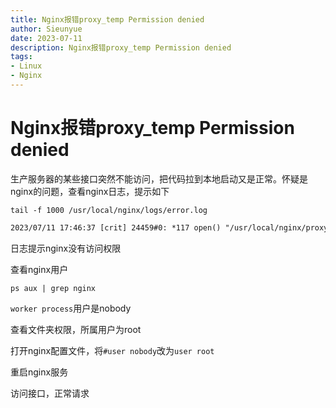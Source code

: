 ```yaml
--- 
title: Nginx报错proxy_temp Permission denied 
author: Sieunyue
date: 2023-07-11
description: Nginx报错proxy_temp Permission denied
tags: 
- Linux
- Nginx
--- 
```


# Nginx报错proxy_temp Permission denied
生产服务器的某些接口突然不能访问，把代码拉到本地启动又是正常。怀疑是nginx的问题，查看nginx日志，提示如下

`tail -f 1000 /usr/local/nginx/logs/error.log`

```xml
2023/07/11 17:46:37 [crit] 24459#0: *117 open() "/usr/local/nginx/proxy_temp/5/01/0000000015" failed (13: Permission denied) while reading upstream...
```

日志提示nginx没有访问权限

查看nginx用户

`ps aux | grep nginx`

`worker process`用户是nobody

查看文件夹权限，所属用户为root

打开nginx配置文件，将`#user nobody`改为`user root`

重启nginx服务

访问接口，正常请求
